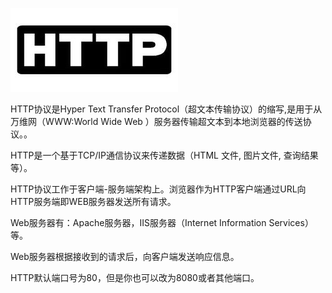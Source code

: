 ![](/assets/1521297470.jpg)

HTTP协议是Hyper Text Transfer Protocol（超文本传输协议）的缩写,是用于从万维网（WWW:World Wide Web ）服务器传输超文本到本地浏览器的传送协议。。

HTTP是一个基于TCP/IP通信协议来传递数据（HTML 文件, 图片文件, 查询结果等）。

HTTP协议工作于客户端-服务端架构上。浏览器作为HTTP客户端通过URL向HTTP服务端即WEB服务器发送所有请求。

Web服务器有：Apache服务器，IIS服务器（Internet Information Services）等。

Web服务器根据接收到的请求后，向客户端发送响应信息。

HTTP默认端口号为80，但是你也可以改为8080或者其他端口。